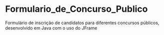 # Formulario_de_Concurso_Publico
Formulário de inscrição de candidatos para diferentes concursos públicos, desenvolvido em Java com o uso do JFrame
